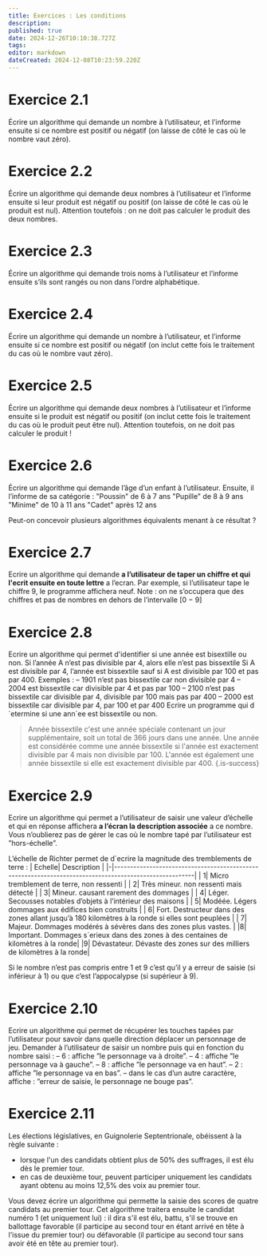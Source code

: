 ```yaml
---
title: Exercices : Les conditions
description: 
published: true
date: 2024-12-26T10:10:38.727Z
tags: 
editor: markdown
dateCreated: 2024-12-08T10:23:59.220Z
---
```


# Exercice 2.1
Écrire un algorithme qui demande un nombre à l’utilisateur, et l’informe ensuite si ce nombre est positif ou négatif (on laisse de côté le cas où le nombre vaut zéro).

# Exercice 2.2
Écrire un algorithme qui demande deux nombres à l’utilisateur et l’informe ensuite si leur produit est négatif ou positif (on laisse de côté le cas où le produit est nul). Attention toutefois : on ne doit pas calculer le produit des deux nombres.

# Exercice 2.3
Écrire un algorithme qui demande trois noms à l’utilisateur et l’informe ensuite s’ils sont rangés ou non dans l’ordre alphabétique.

# Exercice 2.4
Écrire un algorithme qui demande un nombre à l’utilisateur, et l’informe ensuite si ce nombre est positif ou négatif (on inclut cette fois le traitement du cas où le nombre vaut zéro).

# Exercice 2.5
Écrire un algorithme qui demande deux nombres à l’utilisateur et l’informe ensuite si le produit est négatif ou positif (on inclut cette fois le traitement du cas où le produit peut être nul). Attention toutefois, on ne doit pas calculer le produit !

# Exercice 2.6
Écrire un algorithme qui demande l’âge d’un enfant à l’utilisateur. Ensuite, il l’informe de sa catégorie :
"Poussin" de 6 à 7 ans
"Pupille" de 8 à 9 ans
"Minime" de 10 à 11 ans
"Cadet" après 12 ans

Peut-on concevoir plusieurs algorithmes équivalents menant à ce résultat ?

# Exercice 2.7
Ecrire un algorithme qui demande **a l’utilisateur de taper un chiffre et qui l'ecrit ensuite en toute lettre** a l’ecran. 
Par exemple, si l’utilisateur tape le chiffre 9, le programme affichera neuf.
Note : on ne s’occupera que des chiffres et pas de nombres en dehors de l’intervalle [0 − 9]

# Exercice 2.8
Ecrire un algorithme qui permet d'identifier si une année est bisextille ou non.
Si l’année A n’est pas divisible par 4, alors elle n’est pas bissextile Si A est divisible par 4, l’année est bissextile sauf si
A est divisible par 100 et pas par 400.
Exemples :
– 1901 n’est pas bissextile car non divisible par 4
– 2004 est bissextile car divisible par 4 et pas par 100
– 2100 n’est pas bissextile car divisible par 4, divisible par 100 mais pas par 400
– 2000 est bissextile car divisible par 4, par 100 et par 400
Ecrire un programme qui d´etermine si une ann´ee est bissextile ou non.


> Année bissextile c'est une année spéciale contenant un jour supplémentaire, soit un total de 366 jours dans une année. Une année est considérée comme une année bissextile si l'année est exactement divisible par 4 mais non divisible par 100. L'année est également une année bissextile si elle est exactement divisible par 400.
{.is-success}


# Exercice 2.9
Ecrire un algorithme qui permet a l’utilisateur de saisir une valeur d’échelle et qui en réponse affichera **a l’écran la description associée** a ce nombre. Vous n’oublierez pas de gérer le cas où le nombre tapé par l’utilisateur est ”hors-échelle”.

L’échelle de Richter permet de d´ecrire la magnitude des tremblements de terre :
| Echelle| Description                                                           |
|-|-------------------------------------------------------------------------------------------------------|
| 1| Micro tremblement de terre, non ressenti                                                             |
| 2| Très mineur. non ressenti mais détecté                                                            |
| 3| Mineur. causant rarement des dommages                                                                |
| 4| Léger. Secousses notables d’objets à l’intérieur des maisons                                      |
| 5| Modéée. Légers dommages aux édifices bien construits                                             |
| 6| Fort. Destructeur dans des zones allant jusqu’à 180 kilomètres à la ronde si elles sont peuplées |
| 7| Majeur. Dommages modérés à sévères dans des zones plus vastes.                                  |
|8| Important. Dommages s´erieux dans des zones à des centaines de kilomètres à la ronde|
|9| Dévastateur. Dévaste des zones sur des milliers de kilomètres à la ronde|

Si le nombre n’est pas compris entre 1 et 9 c’est qu’il y a erreur de saisie (si inférieur à 1) ou que c’est l’appocalypse (si
supérieur à 9).

# Exercice 2.10
Ecrire un algorithme qui permet de récupérer les touches tapées par l’utilisateur pour savoir dans quelle direction
déplacer un personnage de jeu. Demander à l’utilisateur de saisir un nombre puis qui en fonction du nombre saisi :
– 6 : affiche ”le personnage va à droite”.
– 4 : affiche ”le personnage va à gauche”.
– 8 : affiche ”le personnage va en haut”.
– 2 : affiche ”le personnage va en bas”.
– dans le cas d’un autre caractère, affiche : ”erreur de saisie, le personnage ne bouge pas”.

# Exercice 2.11

Les élections législatives, en Guignolerie Septentrionale, obéissent à la règle suivante :
- lorsque l'un des candidats obtient plus de 50% des suffrages, il est élu dès le premier tour.
- en cas de deuxième tour, peuvent participer uniquement les candidats ayant obtenu au moins 12,5% des voix au premier tour.

Vous devez écrire un algorithme qui permette la saisie des scores de quatre candidats au premier tour. Cet algorithme traitera ensuite le candidat numéro 1 (et uniquement lui) : il dira s'il est élu, battu, s'il se trouve en ballottage favorable (il participe au second tour en étant arrivé en tête à l'issue du premier tour) ou défavorable (il participe au second tour sans avoir été en tête au premier tour).


<!-- 

4.6

Les élections législatives, en Guignolerie Septentrionale, obéissent à la règle suivante :
● lorsque l'un des candidats obtient plus de 50% des suffrages, il est élu dès le premier
tour.
● en cas de deuxième tour, peuvent participer uniquement les candidats ayant obtenu
au moins 12,5% des voix au premier tour.
Vous devez écrire un algorithme qui permette la saisie des scores de quatre candidats au
premier tour. Cet algorithme traitera ensuite le candidat numéro 1 (et uniquement lui) : il dira
s'il est élu, battu, s'il se trouve en ballottage favorable (il participe au second tour en étant
arrivé en tête à l'issue du premier tour) ou défavorable (il participe au second tour sans avoir
été en tête au premier tour).


4.6 JAWED

var candi1       30
var candi2       25
var candi3        25
var candi4         30

début

afficher "Saisir score du candidat 1"
def candi1

afficher "Saisir score du candidat 2"
def candi2

afficher "Saisir score du candidat 3"
def candi3

afficher "Saisir score du candidat 4"
def candi4

SI candi1 > 50 ALORS 
    afficher "Le candidat 1 est élu dès le premier tour"
Sinon 
    Si candi1 < 12.5 ALORS 
        afficher "Le candidat 1 n'a pas assez de voix pour le 2ème tour."
    Sinon  
        Si candi1 > candi2 ET candi1 > candi3 ET candi1 > candi4
            ALORS afficher "Le candidat 1 est en ballotage favorable"
        Sinon 
            ALORS afficher "Le candidat 1 est en ballotage défavorable"
        finSi
    finSi
finSi




4.6 THOMAS

candidat1, candidat2, candidat3, candidat4 en numérique
position= 4 
ballotagef = True


if candidat1 > candidat2:
    position = position -1
if candidat1 > candidat3:
    position = position -1
if candidat1 > candidat4:
    position = position -1
if position == 1:
    if candidat1 > 50:
        print("Le candidat n°1 est élu dès le premier tour")
if position == 2:
    ballotagef = False
if position > 2:
    print("Le candidat n°1 s'arrête au premier tour")
if ballotagef == True and candidat1 <= 50:
    print("Le premier candidat se retrouve au second tour et se trouve en ballotage favorable")
if ballotagef == False:    
    print("Le premier candidat se retrouve au second tour et se trouve en ballotage défavorable")    
    


4.6  Loïc 

Variables A, B, C, D en numérique
Variables C1, C2, C3, C4 en Booléan
Debut
Ecrire "Entrez les scores des quatre prétendants :"
Lire A, B, C, D
C1 ← A > 50
C2 ← B > 50 ou C > 50 ou D > 50
C3 ← A >= B et A >= C et A >= D
C4 ← A >= 12.5
Si C1 ALORS
    Ecrire "Elu au premier tour"
Sinon Si C2  ou Non(C4) Alors 
    Ecrire "Battu, éliminé, sorti !!!"
Sinon Si C3 Alors
    Ecrire "Ballotage Favorable"
Sinon 
    Ecrire "Ballotage défavorable"
FinSi
Fin






4.7
Une compagnie d'assurance automobile propose à ses clients quatre familles de tarifs
identifiables par une couleur, du moins au plus onéreux : tarifs bleu, vert, orange et rouge. Le
tarif dépend de la situation du conducteur :
● un conducteur de moins de 25 ans et titulaire du permis depuis moins de deux ans,
se voit attribuer le tarif rouge, si toutefois il n'a jamais été responsable d'accident.
Sinon, la compagnie refuse de l'assurer.
● un conducteur de moins de 25 ans et titulaire du permis depuis plus de deux ans, ou
de plus de 25 ans mais titulaire du permis depuis moins de deux ans a le droit au tarif
orange s'il n'a jamais provoqué d'accident, au tarif rouge pour un accident, sinon il est
refusé.
● un conducteur de plus de 25 ans titulaire du permis depuis plus de deux ans
bénéficie du tarif vert s'il n'est à l'origine d'aucun accident et du tarif orange pour un
accident, du tarif rouge pour deux accidents, et refusé au-delà
● De plus, pour encourager la fidélité des clients acceptés, la compagnie propose un
contrat de la couleur immédiatement la plus avantageuse s'il est entré dans la maison
depuis plus de cinq ans. Ainsi, s'il satisfait à cette exigence, un client normalement
"vert" devient "bleu", un client normalement "orange" devient "vert", et le "rouge"
devient orange.
Écrire l'algorithme permettant de saisir les données nécessaires (sans contrôle de saisie) et
de traiter ce problème. Avant de se lancer à corps perdu dans cet exercice, on pourra
réfléchir un peu et s'apercevoir qu'il est plus simple qu'il n'en a l'air (cela s'appelle faire une
analyse !)

4.7 YANNIS
Var age en numérique
Var durée de permis en numérique
Var nb accidents en numérique
Var durée d'assurance en numérique
var Situation 

Début 
Ecrire "Indiquez votre âge"
Lire age
Ecrire "Depuis quand avez vous le permis ?"
Lire durée de permis
Ecrire "Avez vous déjà eu un accident ?"
Lire nb accidents

Si age < 25 ans ET durée de permis < 2 ans 
Alors
 Situation ← tarif rouge"
Si nb accident >= 1 ans
Alors
Situation ← "Refusé"

Si age < 25 ans ET durée de permis > 2 ans OU age > 25 ans ET durée de permis < 2 ans 
Alors 
Situation ← " Tarif orange"
Si nb d'accident = 1
Alors 
Situation ← "tarif rouge"
Sinon
Situation ← " Refusé"

Si age > 25 ans ET durée de permis > 2 ans
Alors
Situation ← "tarif vert"
Si nb d'accident = 1
Alors
Situation ← " tarif orange"
Si nb d'accident = 2
Alors
Situation ← "tarif rouge"
Sinon
Situation ← "refusé"
FinSi

Si durée d'assurance > 5 ans  Alors
    Si Situation = "tarif vert" Alors
        Situation ← tarif bleu
    Sinon Si Situation = "tarif orange" Alors
        Situation ← tarif vert
    Sinon Si Situation = "tarif rouge" Alors
        Situation ← tarif orange
FinSi

Ecrire "Voici votre situation : ", Situation
Fin

4.7 THOMAS

score, age, apermis, nb_accident,assure en numérique

print("Quel est votre age ?")
read age
print("Depuis combien d'année avez vous le permis ?")
read apermis
print("combien avez vous eu d'accident ?")
read nb_accident


if age > 25:
    score += 1
if Apermis >= 2:
    score += 1
If assure > 5:
    score += 1
score -= nb_accident

If score == 3:
    print("Vous bénéficiez du tarif Bleu.")
If score == 2:
    print("Vous bénéficiez du tarif Vert.")
If score == 1:
    print("Vous bénéficiez du tarif Orange.")
If score == 0:
    print("Vous bénéficiez du tarif Rouge.")
If score < 0:
    ("Vous ne pouvez pas être assuré")


Exercice 4.8
Écrivez un algorithme qui, après avoir demandé un numéro de jour, de mois et d'année à
l'utilisateur, renvoie s'il s'agit ou non d'une date valide.
Cet exercice est certes d’un manque d’originalité affligeant, mais après tout, en algorithmique
comme ailleurs, il faut connaître ses classiques ! Et quand on a fait cela une fois dans sa vie,
on apprécie pleinement l’existence d’un type numérique « date » dans certains langages…).
Il n'est sans doute pas inutile de rappeler rapidement que le mois de février compte 28 jours,
sauf si l’année est bissextile, auquel cas il en compte 29. L’année est bissextile si elle est
divisible par quatre. Toutefois, les années divisibles par 100 ne sont pas bissextiles, mais les
années divisibles par 400 le sont. Ouf !
Un dernier petit détail : vous ne savez pas, pour l’instant, exprimer correctement en
pseudo-code l’idée qu’un nombre A est divisible par un nombre B. Aussi, vous vous
contenterez d’écrire en bons télégraphistes que A divisible par B se dit « A dp B ».

4.8 SABRIN

Variable: Validité

Ecrire "veuillez insérer le jour"²
Lire "J"
Ecrire "veuillez insérer le mois"
Lire "M"
Ecrire "veuillez insérer l'année"
Lire "A"

Si M < 1 ou M > 12 Alors
    Ecrire ''Date Invalide"
Sinonsi M = 2
    Si A dp 400 Alors
        Si J < 1 ou J > 29 Alors
            Ecrire "Date Invalide"
        Sinon
            Ecrire "Date Valide"
        FinSi
    SinonSi A dp 100 ALors
        Si J < 1 ou J > 28 Alors
            Ecrire "Date Invalide"
        Sinon
            Ecrire "Date Val ide"
        FinSi
    SinonSi A dp 4 Alors
        Si J < 1 ou J > 29 Alors
            Ecrire "Date Invalide"
        Sinon
            Ecrire "Date Valide"
        FinSi
    Sinon
        Si J < 1 ou J > 28 Alors
            Ecrire "Date invalide"
        Sinon
            Ecrire "Date Valide"
        FiniSi
    FinSi
SinonSi M = 4 pi M = 6 ou M = 9 ou M = 11 Alors
    Si J < 1 ou J > 30 Alors
        Ecure "Date Invalide"
    Sinon 
        Ecrire "Date Valide"
    FinSi
Sinon
    Si J < 1 ou J > 31 Alors
        Ecrire "Date Invalide"
    SInon   
        Ecire "Date Valide"
    FinSi
FinSi
 


Exercice 5.1
Écrire un algorithme qui demande à l’utilisateur un nombre compris entre 1 et 3 jusqu’à ce
que la réponse convienne.


Variable Rep en caractere 
Debut 
Rep ← 0
Ecrire "Donnez un chiffre compris entre 1 et 3"
TantQue Rep < 1 ou Rep > 3 Alors
    Lire Rep
    Si Rep < 1 ou Rep > 3 Alors
        Ecrire "Vous devez donner un chiffre compris entre 1 et 3"
    FinSi
FinTant Que
Fin


Exercice 5.2
Écrire un algorithme qui demande un nombre compris entre 10 et 20, jusqu’à ce que la
réponse convienne. En cas de réponse supérieure à 20, on fera apparaître un message : «
Plus petit ! », et inversement, « Plus grand ! » si le nombre est inférieur à 10.

Jawed 5.2

var number en Nombre 
var bonneRep = Si number >= 10 ET number =< 20

début 

    number = -1
    afficher "Ecrivez un nombre entre 10 et 20" 
    def number
    tantQue number != -1
        si Non(bonneRep)
            Si number > 20 alors afficher "Plus petit"
            Sinon alors afficher "Plus grand"
        sinon alors afficher "Bien joué"
    finTantQue

fin


Variable number en entier
Debut
number ← 0
Ecrire "Entre un nombre entre 10 et 20"
TantQue number < 10 ou number > 20
    Lire number
    Si number < 10 alors
        Ecrire "Plus grand!"
    Sinon Si number > 20 Alors
        Ecrire "Plus petit!"
    FinSi
finTantQue
Fin



Exercice 5.3
Écrire un algorithme qui demande un nombre de départ, et qui ensuite affiche les dix
nombres suivants. Par exemple, si l'utilisateur entre le nombre 17, le programme affichera
les nombres de 18 à 27.

valeur en numérique
additioneur en numérique

Début
    Afficher "entrer une valeur"
    saisir valeur  
    additioneur ← valeur + 10    
    Tant que valeur != additioneur Faire
        valeur ← valeur + 1
        Afficher "valeur"
    Fin tant que
Fin

5.3

var number en numérique
var compteur en numérique (i)
Début
    Ecrire "Entrez une valeur"
    Lire number 
    i ← 0
    TantQue i < 10 
        i ← i + 1
        Ecrire number + i
    finTantQue
Fin



5.4 Réécrire l'algorithme précédent, en utilisant cette fois l'instruction Pour
var number en numérique
var compteur en numérique
Début
    Ecrire "Entrez une valeur"
    Lire number
    Pour compteur ← 1 à 10
        Ecrire number + i
    FinPour
Fin






5.5 Ecrire un algorithme qui demande un nombre de départ, et qui ensuite écrit la table de
multiplication de ce nombre, présentée comme suit (cas où l'utilisateur entre le nombre 7)


Var nombre en numérique
Var compteur en numérique
Début 
    Ecrire "Entrez un nombre"
    Lire nombre 
    Pour compteur ← 1 à  10   
        Ecrire "nombre*compteur =", nombre*compteur
    nombre suivant
Fin


5.6
Écrire un algorithme qui demande un nombre de départ, et qui calcule la somme des entiers
jusqu’à ce nombre. Par exemple, si l’on entre 5, le programme doit calculer

number en Entier
compter en Entiern
sum en Entier

début
    sum ← 0 
    afficher "entrer un nombre pour faire la suite"
    saisir number 
    pour compter ← 1 à number faire
        sum ← sum + compteur
        afficher sum
    FinPour
    Ecrire "La somme est : ", sum
FIN

Var nombre en numérique
Var compteur en numérique
var somme en numérique

Début 
    somme ← 0
    Ecrire "Entrez un nombre"
    Lire nombre 
    Pour compteur <-- 1 à nombre    
        somme ← somme + compteur
    Ecrire "La somme est : ", sum
Fin

5.7 Écrire un algorithme qui demande un nombre de départ, et qui calcule sa factorielle.
NB : la factorielle de 8, notée 8 !, vaut 1 x 2 x 3 x 4 x 5 x 6 x 7 x 8

somme ← 1
ecrire "entrez un nombre"
lire nombre   
Pour compteur ← 2à  nombre           
    somme ← somme * compteur  
FinPour
Ecrire "La factorielle est", somme
Fin

-->
